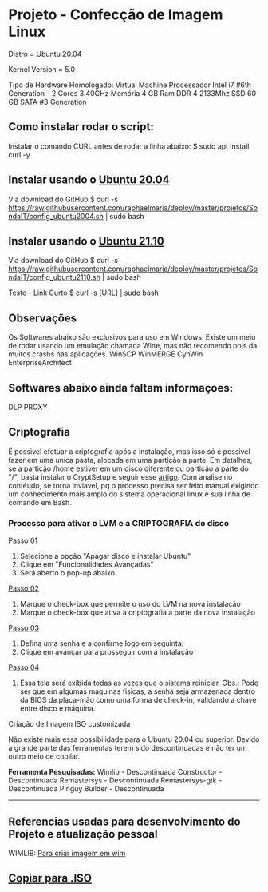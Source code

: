 # Projeto - Confecção de Imagem Linux

Distro = Ubuntu 20.04

Kernel Version = 5.0

Tipo de Hardware Homologado: Virtual Machine
Processador Intel i7 #6th Generation - 2 Cores 3.40GHz
Memória 4 GB Ram DDR 4 2133Mhz
SSD 60 GB SATA #3 Generation


## Como instalar rodar o script:

Instalar o comando CURL antes de rodar a linha abaixo:
$ sudo apt install curl -y


## Instalar usando o [Ubuntu 20.04](https://ubuntu.com/download/desktop/thank-you?version=20.04.3&architecture=amd64)

Via download do GitHub
$ curl -s https://raw.githubusercontent.com/raphaelmaria/deploy/master/projetos/SondaIT/config_ubuntu2004.sh | sudo bash

## Instalar usando o [Ubuntu 21.10](https://ubuntu.com/download/desktop/thank-you/?version=21.10&architecture=amd64)
Via download do GitHub
$ curl -s https://raw.githubusercontent.com/raphaelmaria/deploy/master/projetos/SondaIT/config_ubuntu2110.sh | sudo bash

Teste - Link Curto
$ curl -s [URL] | sudo bash

## Observações
Os Softwares abaixo são exclusivos para uso em Windows.
Existe um meio de rodar usando um emulação chamada Wine, mas não recomendo pois da muitos crashs nas aplicações.
WinSCP
WinMERGE
CynWin
EnterpriseArchitect

## Softwares abaixo ainda faltam informaçoes:
DLP
PROXY


## Criptografia

É possivel efetuar a criptografia após a instalação, mas isso só é possivel fazer em uma unica pasta, alocada em uma partição a parte.
Em detalhes, se a partição /home estiver em um disco diferente ou partição a parte do "/", basta instalar o CryptSetup e seguir esse [artigo](https://linuxdicasesuporte.blogspot.com/2019/11/criptografar-sua-particao-home-no.html).
Com analise no contéudo, se torna inviavel, pq o processo precisa ser feito manual exigindo um conhecimento mais amplo do sistema operacional linux e sua linha de comando em Bash.

### Processo para ativar o LVM e a CRIPTOGRAFIA do disco

[Passo 01](https://imgur.com/DJRI8hC)
1. Selecione a opção "Apagar disco e instalar Ubuntu"
2. Clique em "Funcionalidades Avançadas"
3. Será aberto o pop-up abaixo

[Passo 02](https://imgur.com/6jCJBTY)
1. Marque o check-box que permite o uso do LVM na nova instalação
2. Marque o check-box que ativa a criptografia a parte da nova instalação

[Passo 03](https://imgur.com/0HTsf8v)
1. Defina uma senha e a confirme logo em seguinta.
2. Clique em avançar para prosseguir com a instalação

[Passo 04](https://imgur.com/0HTsf8v)
1. Essa tela será exibida todas as vezes que o sistema reiniciar.
Obs.: Pode ser que em algumas maquinas fisicas, a senha seja armazenada dentro da BIOS da placa-mão como uma forma de check-in, validando a chave entre disco e máquina.

Criação de Imagem ISO customizada

Não existe mais essa possibilidade para o Ubuntu 20.04 ou superior.
Devido a grande parte das ferramentas terem sido descontinuadas e não ter um outro meio de copilar.

**Ferramenta Pesquisadas:**
Wimlib - Descontinuada
Constructor - Descontinuada
Remastersys - Descontinuada
Remastersys-gtk - Descontinuada
Pinguy Builder - Descontinuada

------------------------------------------------------
## Referencias usadas para desenvolvimento do Projeto e atualização pessoal
WIMLIB: [Para criar imagem em wim](https://wimlib.net/)

[Copiar para .ISO](https://docs.google.com/document/d/1d33KWBf2NsFJdFqPR3-h6HuL9dqY4s5ZNlRyfes9p8g/edit?usp=sharing)
-------------------------------------------------------

